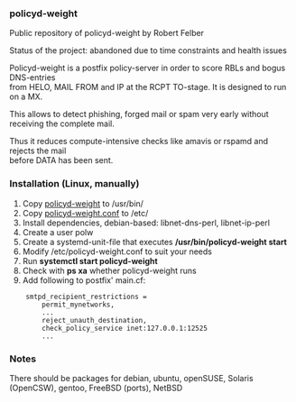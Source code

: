### policyd-weight
 

Public repository of policyd-weight by Robert Felber

Status of the project: abandoned due to time constraints and health issues

Policyd-weight is a postfix policy-server in order to score RBLs and bogus DNS-entries<br>
from HELO, MAIL FROM and IP at the RCPT TO-stage. It is designed to run on a MX.

This allows to detect phishing, forged mail or spam very early without receiving the complete mail.

Thus it reduces compute-intensive checks like amavis or rspamd and rejects the mail<br>
before DATA has been sent.


### Installation (Linux, manually)

1. Copy [policyd-weight](https://github.com/policyd-weight/policyd-weight/raw/refs/heads/main/policyd-weight) to /usr/bin/
2. Copy [policyd-weight.conf](https://github.com/policyd-weight/policyd-weight/raw/refs/heads/main/policyd-weight.conf) to /etc/
3. Install dependencies, debian-based: libnet-dns-perl, libnet-ip-perl
4. Create a user polw
5. Create a systemd-unit-file that executes <b>/usr/bin/policyd-weight start</b>
6. Modify /etc/policyd-weight.conf to suit your needs
7. Run <b>systemctl start policyd-weight</b>
8. Check with <b>ps xa</b> whether policyd-weight runs
9. Add following to postfix' main.cf:

```
    smtpd_recipient_restrictions =
        permit_mynetworks,
        ...
        reject_unauth_destination,
        check_policy_service inet:127.0.0.1:12525
        ...
```

### Notes

There should be packages for debian, ubuntu, openSUSE, Solaris (OpenCSW), gentoo, FreeBSD (ports), NetBSD
